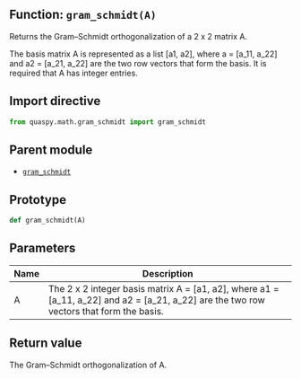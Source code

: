 ## Function: <code>gram\_schmidt(A)</code>
Returns the Gram–Schmidt orthogonalization of a 2 x 2 matrix A.

The basis matrix A is represented as a list [a1, a2], where a = [a_11, a_22] and a2 = [a_21, a_22] are the two row vectors that form the basis. It is required that A has integer entries.

## Import directive
```python
from quaspy.math.gram_schmidt import gram_schmidt
```

## Parent module
- [<code>gram_schmidt</code>](README.md)

## Prototype
```python
def gram_schmidt(A)
```

## Parameters
| <b>Name</b> | <b>Description</b> |
| ----------- | ------------------ |
| A | The 2 x 2 integer basis matrix A = [a1, a2], where a1 = [a_11, a_22] and a2 = [a_21, a_22] are the two row vectors that form the basis. |

## Return value
The Gram–Schmidt orthogonalization of A.

